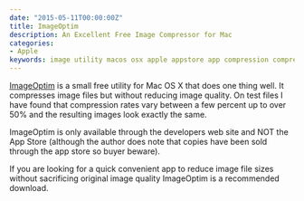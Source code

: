```yaml
---
date: "2015-05-11T00:00:00Z"
title: ImageOptim
description: An Excellent Free Image Compressor for Mac
categories:
- Apple
keywords: image utility macos osx apple appstore app compression compressor
---
```


[ImageOptim](https://imageoptim.com) is a small free utility for Mac OS X that does one thing well. It compresses image files but without reducing image quality. On test files I have found that compression rates vary between a few percent up to over 50% and the resulting images look exactly the same.

ImageOptim is only available through the developers web site and NOT the App Store (although the author does note that copies have been sold through the app store so buyer beware).

If you are looking for a quick convenient app to reduce image file sizes without sacrificing original image quality ImageOptim is a recommended download.